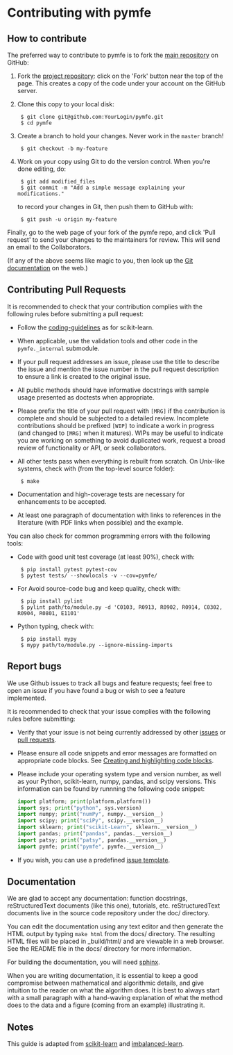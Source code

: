 Contributing with pymfe
=======================

How to contribute
-----------------

The preferred way to contribute to pymfe is to fork the
[main repository](https://github.com/ealcobaca/pymfe) on GitHub:

1. Fork the [project repository](https://github.com/ealcobaca/pymfe):
   click on the 'Fork' button near the top of the page. This creates
   a copy of the code under your account on the GitHub server.

2. Clone this copy to your local disk:

        $ git clone git@github.com:YourLogin/pymfe.git
        $ cd pymfe

3. Create a branch to hold your changes.
Never work in the ``master`` branch!

        $ git checkout -b my-feature

4. Work on your copy using Git to do the version control.
When you're done editing, do:

        $ git add modified_files
        $ git commit -m "Add a simple message explaining your modifications."

   to record your changes in Git, then push them to GitHub with:

        $ git push -u origin my-feature

Finally, go to the web page of your fork of the pymfe repo,
and click 'Pull request' to send your changes to the maintainers for
review. This will send an email to the Collaborators.

(If any of the above seems like magic to you, then look up the
[Git documentation](https://git-scm.com/documentation) on the web.)

Contributing Pull Requests
--------------------------

It is recommended to check that your contribution complies with the
following rules before submitting a pull request:

-  Follow the
   [coding-guidelines](http://scikit-learn.org/dev/developers/contributing.html#coding-guidelines)
   as for scikit-learn.

-  When applicable, use the validation tools and other code in the
   `pymfe._internal` submodule.

-  If your pull request addresses an issue, please use the title to describe
   the issue and mention the issue number in the pull request description to
   ensure a link is created to the original issue.

-  All public methods should have informative docstrings with sample
   usage presented as doctests when appropriate.

-  Please prefix the title of your pull request with `[MRG]` if the
   contribution is complete and should be subjected to a detailed review.
   Incomplete contributions should be prefixed `[WIP]` to indicate a work
   in progress (and changed to `[MRG]` when it matures). WIPs may be useful
   to indicate you are working on something to avoid duplicated work,
   request a broad review of functionality or API, or seek collaborators.

-  All other tests pass when everything is rebuilt from scratch. On
   Unix-like systems, check with (from the top-level source folder):

        $ make

-  Documentation and high-coverage tests are necessary for enhancements
   to be accepted.

-  At least one paragraph of documentation with links to
   references in the literature (with PDF links when possible) and
   the example.

You can also check for common programming errors with the following
tools:                           
 
-  Code with good unit test coverage (at least 90%), check with:

        $ pip install pytest pytest-cov
        $ pytest tests/ --showlocals -v --cov=pymfe/

-  For Avoid source-code bug and keep quality, check with:

        $ pip install pylint
        $ pylint path/to/module.py -d 'C0103, R0913, R0902, R0914, C0302, R0904, R0801, E1101'

-  Python typing, check with:

        $ pip install mypy
        $ mypy path/to/module.py --ignore-missing-imports


Report bugs
-----------
We use Github issues to track all bugs and feature requests; feel free to
open an issue if you have found a bug or wish to see a feature implemented.

It is recommended to check that your issue complies with the
following rules before submitting:

-  Verify that your issue is not being currently addressed by other
   [issues](https://github.com/ealcobaca/pymfe/issues)
   or [pull requests](https://github.com/ealcobaca/pymfe/pulls).

-  Please ensure all code snippets and error messages are formatted on
   appropriate code blocks.
   See [Creating and highlighting code blocks](https://help.github.com/articles/creating-and-highlighting-code-blocks).

-  Please include your operating system type and version number, as well
   as your Python, scikit-learn, numpy, pandas, and scipy versions. This information
   can be found by runnning the following code snippet:

   ```python
   import platform; print(platform.platform())
   import sys; print("python", sys.version)
   import numpy; print("numPy", numpy.__version__)
   import scipy; print("sciPy", scipy.__version__)
   import sklearn; print("scikit-Learn", sklearn.__version__)
   import pandas; print("pandas", pandas.__version__)
   import patsy; print("patsy", pandas.__version__)
   import pymfe; print("pymfe", pymfe.__version__)
   ```
 - If you wish, you can use a predefined [issue template](https://github.com/ealcobaca/pymfe/issues/new/choose).

Documentation
-------------

We are glad to accept any documentation: function docstrings,
reStructuredText documents (like this one), tutorials, etc.
reStructuredText documents live in the source code repository under the
doc/ directory.

You can edit the documentation using any text editor and then generate
the HTML output by typing ``make html`` from the docs/ directory.
The resulting HTML files will be placed in _build/html/ and are viewable in a web browser.
See the README file in the docs/ directory for more information.

For building the documentation, you will need
[sphinx](http://sphinx-doc.org).

When you are writing documentation, it is essential to keep a good
compromise between mathematical and algorithmic details, and give
intuition to the reader on what the algorithm does. It is best to always
start with a small paragraph with a hand-waving explanation of what the
method does to the data and a figure (coming from an example)
illustrating it.


Notes
------

This guide is adapted from 
[scikit-learn](https://github.com/scikit-learn/scikit-learn/blob/master/CONTRIBUTING.md) and 
[imbalanced-learn](https://github.com/scikit-learn-contrib/imbalanced-learn/blob/master/CONTRIBUTING.md).
